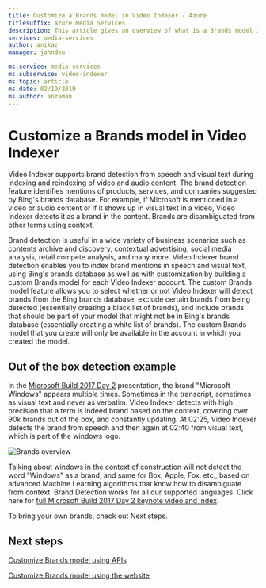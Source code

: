 ```yaml
---
title: Customize a Brands model in Video Indexer - Azure  
titlesuffix: Azure Media Services
description: This article gives an overview of what is a Brands model in Video Indexer and how to customize it. 
services: media-services
author: anikaz
manager: johndeu

ms.service: media-services
ms.subservice: video-indexer
ms.topic: article
ms.date: 02/10/2019
ms.author: anzaman
---
```


# Customize a Brands model in Video Indexer

Video Indexer supports brand detection from speech and visual text during indexing and reindexing of video and audio content. The brand detection feature identifies mentions of products, services, and companies suggested by Bing's brands database. For example, if Microsoft is mentioned in a video or audio content or if it shows up in visual text in a video, Video Indexer detects it as a brand in the content. Brands are disambiguated from other terms using context.

Brand detection is useful in a wide variety of business scenarios such as contents archive and discovery, contextual advertising, social media analysis, retail compete analysis, and many more. Video Indexer brand detection enables you to index brand mentions in speech and visual text, using Bing's brands database as well as with customization by building a custom Brands model for each Video Indexer account. The custom Brands model feature allows you to select whether or not Video Indexer will detect brands from the Bing brands database, exclude certain brands from being detected (essentially creating a black list of brands), and include brands that should be part of your model that might not be in Bing's brands database (essentially creating a white list of brands). The custom Brands model that you create will only be available in the account in which you created the model.

## Out of the box detection example

In the [Microsoft Build 2017 Day 2](https://www.videoindexer.ai/media/ed6ede78ad/) presentation, the brand "Microsoft Windows" appears multiple times. Sometimes in the transcript, sometimes as visual text and never as verbatim. Video Indexer detects with high precision that a term is indeed brand based on the context, covering over 90k brands out of the box, and constantly updating. At 02:25, Video Indexer detects the brand from speech and then again at 02:40 from visual text, which is part of the windows logo.

![Brands overview](./media/content-model-customization/brands-overview.png)

Talking about windows in the context of construction will not detect the word "Windows" as a brand, and same for Box, Apple, Fox, etc., based on advanced Machine Learning algorithms that know how to disambiguate from context. Brand Detection works for all our supported languages. Click here for [full Microsoft Build 2017 Day 2 keynote video and index](https://www.videoindexer.ai/media/ed6ede78ad/).

To bring your own brands, check out Next steps.

## Next steps

[Customize Brands model using APIs](customize-brands-model-with-api.md)

[Customize Brands model using the website](customize-brands-model-with-website.md)
